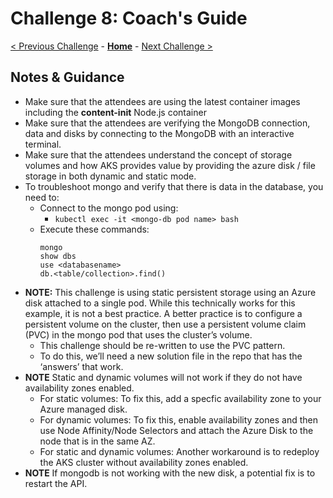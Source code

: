 # Challenge 8: Coach's Guide

[< Previous Challenge](./07-updaterollback.md) - **[Home](README.md)** - [Next Challenge >](./09-helm.md)

## Notes & Guidance
- Make sure that the attendees are using the latest container images including the **content-init** Node.js container
- Make sure that the attendees are verifying the MongoDB connection, data and disks by connecting to the MongoDB with an interactive terminal.
- Make sure that the attendees understand the concept of storage volumes and how AKS provides value by providing the azure disk / file storage in both dynamic and static mode.
- To troubleshoot mongo and verify that there is data in the database, you need to:
	- Connect to the mongo pod using: 
		- `kubectl exec -it <mongo-db pod name> bash`
	- Execute these commands:
		```
		mongo
		show dbs
		use <databasename>
		db.<table/collection>.find()
		```
- **NOTE:** This challenge is using static persistent storage using an Azure disk attached to a single pod.  While this technically works for this example, it is not a best practice.  A better practice is to configure a persistent volume on the cluster, then use a persistent volume claim (PVC) in the mongo pod that uses the cluster’s volume.  
    - This challenge should be re-written to use the PVC pattern. 
	- To do this, we’ll need a new solution file in the repo that has the ‘answers’ that work.
- **NOTE** Static and dynamic volumes will not work if they do not have availability zones enabled.
	- For static volumes: To fix this, add a specfic availability zone to your Azure managed disk.
	- For dynamic volumes: To fix this, enable availability zones and then use Node Affinity/Node Selectors and attach the Azure Disk to the node that is in the same AZ.
	- For static and dynamic volumes: Another workaround is to redeploy the AKS cluster without availability zones enabled.
- **NOTE** If mongodb is not working with the new disk, a potential fix is to restart the API.
